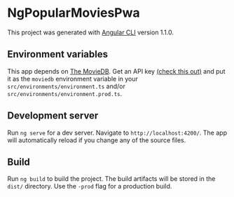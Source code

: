 # NgPopularMoviesPwa

This project was generated with [Angular CLI](https://github.com/angular/angular-cli) version 1.1.0.

## Environment variables

This app depends on [The MovieDB](https://www.themoviedb.org). Get an API key [(check this out)](https://www.themoviedb.org/faq/api?language=en) and put it as the `moviedb` environment variable in your `src/environments/environment.ts` and/or `src/environments/environment.prod.ts`.

## Development server

Run `ng serve` for a dev server. Navigate to `http://localhost:4200/`. The app will automatically reload if you change any of the source files.

## Build

Run `ng build` to build the project. The build artifacts will be stored in the `dist/` directory. Use the `-prod` flag for a production build.
